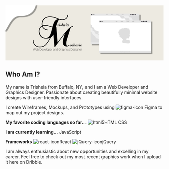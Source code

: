 <img src="images/GitHub-Banner.jpg" alt="Trisheia-Moshaire-Banner" title="GitHub-Banner">

## Who Am I?
My name is Trisheia from Buffalo, NY, and I am a Web Developer and Graphics Designer. Passionate about creating beautifully minimal website designs with user-friendly interfaces. 

I create Wireframes, Mockups, and Prototypes using <img src="" alt="figma-icon" title="figma-software"> Figma to map out my project designs. 

<strong>My favorite coding languages so far...</strong>
<img src="" alt="html5" title="html5">HTML 
<img src="" alt="" title="css3">CSS

<strong>I am currently learning...</strong>
<img src="" alt="" title="javascript">JavaScript

<strong>Frameworks</strong>
<img src="" alt="react-icon" title="react-icon">React
<img src="" alt="jQuery-icon" title="jQuery-icon">jQuery

I am always enthusiastic about new opportunities and excelling in my career. Feel free to check out my most recent graphics work when I upload it here on <img src="" alt="" title="" a href="https://dribbble.com/T_Moshaire">Dribble</a>.

